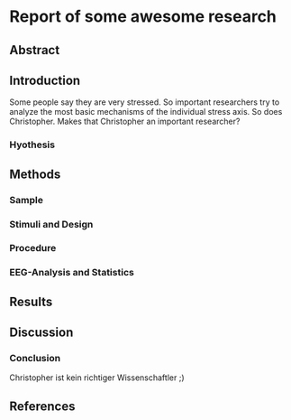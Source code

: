 # Report of some awesome research

## Abstract

## Introduction
Some people say they are very stressed. So important researchers try to 
analyze the most basic mechanisms of the individual stress axis. So does 
Christopher. Makes that Christopher an important researcher?

### Hyothesis

## Methods

### Sample

### Stimuli and Design

### Procedure

### EEG-Analysis and Statistics

## Results

## Discussion

### Conclusion
Christopher ist kein richtiger Wissenschaftler ;)

## References

